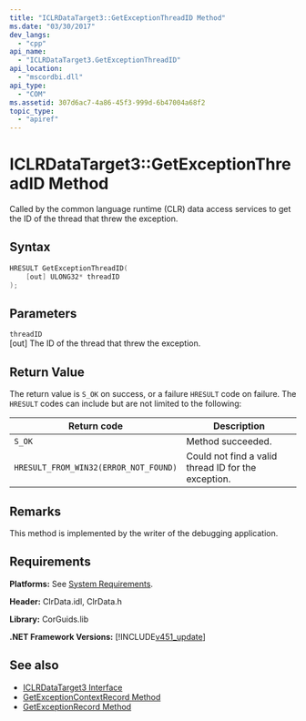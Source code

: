 ```yaml
---
title: "ICLRDataTarget3::GetExceptionThreadID Method"
ms.date: "03/30/2017"
dev_langs: 
  - "cpp"
api_name: 
  - "ICLRDataTarget3.GetExceptionThreadID"
api_location: 
  - "mscordbi.dll"
api_type: 
  - "COM"
ms.assetid: 307d6ac7-4a86-45f3-999d-6b47004a68f2
topic_type: 
  - "apiref"
---
```

# ICLRDataTarget3::GetExceptionThreadID Method
Called by the common language runtime (CLR) data access services to get the ID of the thread that threw the exception.  
  
## Syntax  
  
```cpp  
HRESULT GetExceptionThreadID(  
    [out] ULONG32* threadID  
);  
```  
  
## Parameters  
 `threadID`  
 [out] The ID of the thread that threw the exception.  
  
## Return Value  
 The return value is `S_OK` on success, or a failure `HRESULT` code on failure. The `HRESULT` codes can include but are not limited to the following:  
  
|Return code|Description|  
|-----------------|-----------------|  
|`S_OK`|Method succeeded.|  
|`HRESULT_FROM_WIN32(ERROR_NOT_FOUND)`|Could not find a valid thread ID for the exception.|  
  
## Remarks  
 This method is implemented by the writer of the debugging application.  
  
## Requirements  
 **Platforms:** See [System Requirements](../../get-started/system-requirements.md).  
  
 **Header:** ClrData.idl, ClrData.h  
  
 **Library:** CorGuids.lib  
  
 **.NET Framework Versions:** [!INCLUDE[v451_update](../../../../includes/net-current-v451-nov-plus.md)]  
  
## See also

- [ICLRDataTarget3 Interface](iclrdatatarget3-interface.md)
- [GetExceptionContextRecord Method](iclrdatatarget3-getexceptioncontextrecord-method.md)
- [GetExceptionRecord Method](iclrdatatarget3-getexceptionrecord-method.md)
